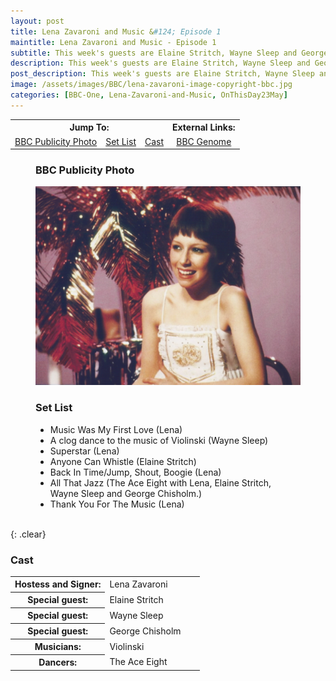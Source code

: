 ```yaml
---
layout: post
title: Lena Zavaroni and Music &#124; Episode 1
maintitle: Lena Zavaroni and Music - Episode 1
subtitle: This week's guests are Elaine Stritch, Wayne Sleep and George Chisholm
description: This week's guests are Elaine Stritch, Wayne Sleep and George Chisholm.
post_description: This week's guests are Elaine Stritch, Wayne Sleep and George Chisholm.
image: /assets/images/BBC/lena-zavaroni-image-copyright-bbc.jpg
categories: [BBC-One, Lena-Zavaroni-and-Music, OnThisDay23May]
---
```


<table>
<tr align="center">
<th colspan="3">Jump To:</th>
<th>External Links:</th>
</tr>

<tr align="center">
<td><a href="#bbc-publicity-photo">BBC Publicity Photo</a></td>
<td><a href="#set-list">Set List</a></td>
<td><a href="#cast">Cast</a></td>
<td><a href="https://genome.ch.bbc.co.uk/schedules/bbcone/london/1979-05-23#at-19.00">BBC Genome</a></td>
</tr>
</table>

<figure class="fig1" id="bbc-publicity-photo">
<figcaption>
<h3>BBC Publicity Photo</h3>
</figcaption>
<a href="/assets/images/BBC/lena-zavaroni-image-copyright-bbc.jpg"><img src="/assets/images/BBC/lena-zavaroni-image-copyright-bbc.jpg" class="full-width zoom-in"></a>
</figure>

<figure class="fig2" id="set-list">
<figcaption>
<h3>Set List</h3>
<ul>
<li>Music Was My First Love (Lena)</li>
<li>A clog dance to the music of Violinski (Wayne Sleep)</li>
<li>Superstar (Lena)</li>
<li>Anyone Can Whistle (Elaine Stritch)</li>
<li>Back In Time/Jump, Shout, Boogie (Lena)</li>
<li>All That Jazz (The Ace Eight with Lena, Elaine Stritch, Wayne Sleep and George Chisholm.)</li>
<li>Thank You For The Music (Lena)</li>
</ul>
</figcaption>
</figure>

<br />{: .clear}

### Cast
<table>
<tr><th style="width:50%;">Hostess and Signer:</th><td style="width:50%;">Lena Zavaroni</td></tr>
<tr><th>Special guest:</th><td>Elaine Stritch</td></tr>
<tr><th>Special guest:</th><td>Wayne Sleep</td></tr>
<tr><th>Special guest:</th><td>George Chisholm</td></tr>
<tr><th>Musicians:</th><td>Violinski</td></tr>
<tr><th>Dancers:</th><td>The Ace Eight</td></tr>
</table>

